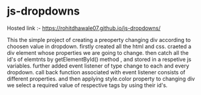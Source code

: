 # js-dropdowns

Hosted link :- https://rohitdhawale07.github.io/js-dropdowns/

This the simple project of creating a preoperty changing div according to choosen value in dropdown.
firstly created all the html and css.
craeted a div element whose properties we are going to change.
then catch all the id's of elemtnts by getElementById() method , and stored in a respetive js variables.
further added event listener of type change to each and every dropdown.
call back function associated with event listener consists of different properties.
and then applying style.color property to changing div we select a required value of respective tags by using their id's.

